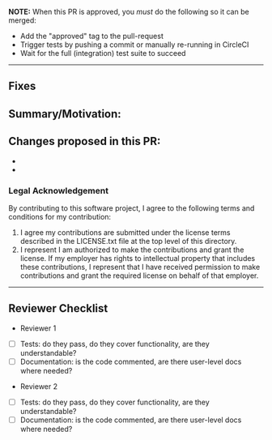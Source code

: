 **NOTE:** When this PR is approved, you *must* do the following so it can be merged:
* Add the "approved" tag to the pull-request
* Trigger tests by pushing a commit or manually re-running in CircleCI
* Wait for the full (integration) test suite to succeed

----
## Fixes


## Summary/Motivation:


## Changes proposed in this PR:
-
-

### Legal Acknowledgement

By contributing to this software project, I agree to the following terms and conditions for my contribution:

1. I agree my contributions are submitted under the license terms described in the LICENSE.txt file at the top level of this directory.
2. I represent I am authorized to make the contributions and grant the license. If my employer has rights to intellectual property that includes these contributions, I represent that I have received permission to make contributions and grant the required license on behalf of that employer.

----

## Reviewer Checklist
* Reviewer 1
- [ ] Tests: do they pass, do they cover functionality, are they understandable?
- [ ] Documentation: is the code commented, are there user-level docs where needed?
* Reviewer 2
- [ ] Tests: do they pass, do they cover functionality, are they understandable?
- [ ] Documentation: is the code commented, are there user-level docs where needed?

